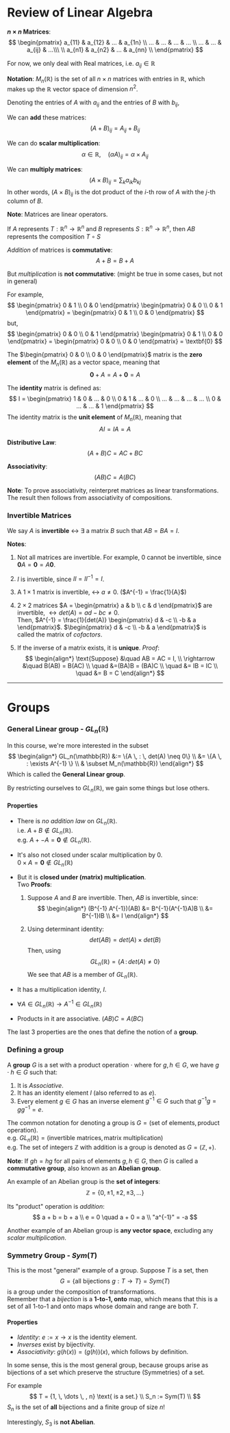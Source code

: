 # Review of Linear Algebra

**$n \times n$ Matrices**:
$$
\begin{pmatrix}
a_{11} & a_{12} & ...  & a_{1n} \\
... & ... & ... & ... \\
... & ... & a_{ij} & ...\\\ \\
a_{n1} & a_{n2} & ...  & a_{nn} \\
\end{pmatrix}
$$

For now, we only deal with Real matrices, i.e. $a_{ij} \in \mathbb{R}$

**Notation**:
$M_n(\mathbb{R})$ is the set of all $n \times n$ matrices with entries in $\mathbb{R}$, which makes up the $\mathbb{R}$ vector space of dimension $n^2$.

Denoting the entries of $A$ with $a_{ij}$ and the entries of $B$ with $b_{ij}$,

We can **add** these matrices:
$$
(A + B)_{ij} = A_{ij} + B_{ij}
$$

We can do **scalar multiplication**:
$$
\alpha \in \mathbb{R}, \quad (\alpha A)_{ij} = \alpha \times A_{ij}
$$

We can **multiply matrices**:
$$
(A \times B)_{ij} = \sum_k a_{ik} b_{kj}
$$
In other words, $(A \times B)_{ij}$ is the dot product of the $i$-th row of $A$ with the $j$-th column of $B$.

**Note**: Matrices are linear operators.

If $A$ represents $T: \mathbb{R}^n \rightarrow \mathbb{R}^n$ and $B$ represents $S: \mathbb{R}^n \rightarrow \mathbb{R}^n$, then $AB$ represents the composition $T\circ S$

_Addition_ of matrices is **commutative**:
$$
A + B = B + A
$$

But _multiplication_ is **not commutative**: 
(might be true in some cases, but not in general)

For example,
$$
\begin{pmatrix}
0 & 1 \\
0 & 0
\end{pmatrix}
\begin{pmatrix}
0 & 0 \\
0 & 1
\end{pmatrix} = 
\begin{pmatrix}
0 & 1 \\
0 & 0
\end{pmatrix}
$$
but,
$$
\begin{pmatrix}
0 & 0 \\
0 & 1
\end{pmatrix} 
\begin{pmatrix}
0 & 1 \\
0 & 0
\end{pmatrix} = 
\begin{pmatrix}
0 & 0 \\
0 & 0
\end{pmatrix} = \textbf{0}
$$

The $\begin{pmatrix} 0 & 0 \\ 0 & 0 \end{pmatrix}$ matrix is the **zero element** of the $M_n(\mathbb{R})$ as a vector space, meaning that 
$$
\textbf{0} + A = A + \textbf{0} = A
$$

The **identity** matrix is defined as:
$$
I = \begin{pmatrix}
1 & 0 & ... & 0 \\
0 & 1 & ... & 0 \\
... & ... & ... & ... \\
0 & ... & ... & 1
\end{pmatrix}
$$
The identity matrix is the **unit element** of $M_n(\mathbb{R})$, meaning that 
$$
AI = IA = A
$$

**Distributive Law**:
$$
(A + B) C = AC + BC
$$

**Associativity**:
$$
(A  B) C = A (B  C)
$$


**Note**:
To prove associativity, reinterpret matrices as linear transformations. The result then follows from associativity of compositions.

### Invertible Matrices

We say $A$ is **invertible** $\leftrightarrow$ $\exists$ a matrix $B$ such that $AB = BA = I$.

**Notes**:
1. Not all matrices are invertible. 
For example, $0$ cannot be invertible, since $\textbf{0}A = \textbf{0} = A \textbf{0}$.

2. $I$ is invertible, since $II = II^{-1} = I$.

3. A $1\times1$ matrix is invertible, $\leftrightarrow$ $a \neq 0$. 
($A^{-1} = \frac{1}{A}$)

4. $2 \times 2$ matrices $A = \begin{pmatrix} a & b \\ c & d \end{pmatrix}$ are invertible, $\leftrightarrow det(A) = ad - bc \neq 0$. \
Then, $A^{-1} = \frac{1}{det(A)} \begin{pmatrix} d & -c \\ -b & a \end{pmatrix}$.
$\begin{pmatrix} d & -c \\ -b & a \end{pmatrix}$ is called the matrix of _cofactors_.

5. If the inverse of a matrix exists, it is **unique**.
    _Proof_: 
    $$
    \begin{align*}
    \text{Suppose} &\quad AB = AC = I, \\
    \rightarrow &\quad 
    B(AB) = B(AC) \\
    \quad &=(BA)B = (BA)C  \\
    \quad &= IB = IC \\
    \quad &= B = C
    \end{align*}
    $$

<hr/>

# Groups

### General Linear group - $GL_n(\mathbb{R})$
In this course, we're more interested in the subset 
$$
\begin{align*}
GL_n(\mathbb{R}) &:= \{A \, : \, det(A) \neq 0\} \\
&= \{A \, : \exists A^{-1} \} \\
& \subset M_n(\mathbb{R})
\end{align*}
$$
Which is called the **General Linear group**.

By restricting ourselves to $GL_n(\mathbb{R})$, we gain some things but lose others.

#### Properties

- There is _no addition law_ on $GL_n(\mathbb{R})$. \
    i.e. $A + B \notin GL_n(\mathbb{R})$. \
    e.g. $A + -A = \textbf{0} \notin GL_n(\mathbb{R})$.

- It's also not closed under scalar multiplication by $0$. \
    $0 \times A = \textbf{0} \notin GL_n(\mathbb{R})$

- But it is **closed under (matrix) multiplication**. \
    Two **Proofs**:
    1. Suppose $A$ and $B$ are invertible. 
    Then, $AB$ is invertible, since:
    $$
    \begin{align*}
    (B^{-1} A^{-1})(AB) &= B^{-1}(A^{-1}A)B \\
    &= B^{-1}IB \\ 
    &= I
    \end{align*}
    $$

    2. Using determinant identity:
    $$
    det(AB) = det(A) \times det(B)
    $$
    Then, using
    $$
        GL_n(\mathbb{R}) = \{A \, : \, det(A) \neq 0\} 
    $$
    We see that $AB$ is a member of $GL_n(\mathbb{R})$.

- It has a multiplication identity, $I$.
- $\forall A \in GL_n(\mathbb{R}) \rightarrow A^{-1} \in GL_n(\mathbb{R})$
- Products in it are associative. $(AB) C = A (BC)$

The last $3$ properties are the ones that define the notion of a **group**.

### Defining a group
A **group** $G$ is a set with a product operation $\cdot$ where for $g, h \in G$, we have $g \cdot h \in G$ such that:
1. It is _Associative_.
2. It has an identity element $I$ (also referred to as $e$).
3. Every element $g \in G$ has an inverse element $g^{-1} \in G$ such that $g^{-1}g = gg^{-1} = e$.

The common notation for denoting a group is $G = (\text{set of elements}, \text{product operation})$. \
e.g. $GL_n(\mathbb{R}) = (\text{invertible matrices}, \text{matrix multiplication})$ \
e.g. The set of integers $\mathbb{Z}$ with addition is a group is denoted as $G = (\mathbb{Z}, +)$.

**Note**:
If $gh = hg$ for all pairs of elements $g, h \in G$, then $G$ is called a **commutative group**, also known as an **Abelian group**.

An example of an Abelian group is the **set of integers**:
$$
\mathbb{Z} = \{0, \pm 1, \pm 2, \pm 3, ... \}
$$

Its "product" operation is _addition_:
$$
a + b = b + a \\
e = 0 \quad a + 0 = a \\
"a^{-1}" = -a
$$

Another example of an Abelian group is **any vector space**, excluding any _scalar multiplication_.

### Symmetry Group - $Sym(T)$
This is the most "general" example of a group. 
Suppose $T$ is a set, then 
$$
G = \{ \text{all bijections } g: T \rightarrow T \} = Sym(T)
$$
is a group under the composition of transformations. \
Remember that a _bijection_ is a **1-to-1, onto** map, which means that this is a set of all 1-to-1 and onto maps whose domain and range are both $T$.

#### Properties
- _Identity_: $e := x \rightarrow x$ is the identity element.
- _Inverses_ exist by bijectivity.
- _Associativity_: $g(h(x)) = (g(h))(x)$, which follows by definition.

In some sense, this is the most general group, because groups arise as bijections of a set which preserve the structure (Symmetries) of a set.

For example
$$
T = {1, \, \dots \, , n} \text{ is a set.} \\
S_n := Sym(T) \\
$$
$S_n$ is the set of **all** bijections and a finite group of size $n!$

Interestingly, $S_3$ is **not Abelian**.